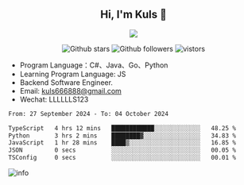 <h2 align="center"> Hi, I'm Kuls 👋 </h2>
<p align="center">
    <p align="center">
        <img src=" https://avatars.githubusercontent.com/u/42165104?s=460&u=5c7fbf0bce7d4b38a15a44676e6f64b529e47598&v=4"/>
    </p>
    <p align="center">
      <img src="https://img.shields.io/github/stars/hellokuls?style=social" alt="Github stars" />
      <img src="https://img.shields.io/github/followers/hellokuls?style=social" alt="Github followers" />
      <img src="https://visitor-badge.glitch.me/badge?page_id=hellokuls.readme" alt="vistors" />
    </p>
</p>

- Program Language：C#、Java、Go、Python
- Learning Program Language: JS
- Backend Software Engineer.
- Email: kuls666888@gmail.com
- Wechat: LLLLLLS123

<!--START_SECTION:waka-->

```txt
From: 27 September 2024 - To: 04 October 2024

TypeScript   4 hrs 12 mins   ████████████░░░░░░░░░░░░░   48.25 %
Python       3 hrs 2 mins    ████████▓░░░░░░░░░░░░░░░░   34.83 %
JavaScript   1 hr 28 mins    ████▒░░░░░░░░░░░░░░░░░░░░   16.85 %
JSON         0 secs          ░░░░░░░░░░░░░░░░░░░░░░░░░   00.05 %
TSConfig     0 secs          ░░░░░░░░░░░░░░░░░░░░░░░░░   00.01 %
```

<!--END_SECTION:waka-->

![info](https://github-readme-stats.vercel.app/api?username=hellokuls&show_icons=true&count_private=true&hide=prs&theme=default_repocard)


